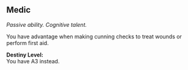 ## Medic
_Passive ability. Cognitive talent._  

You have advantage when making cunning checks to treat wounds or perform first aid.

**Destiny Level:**  
You have A3 instead.
